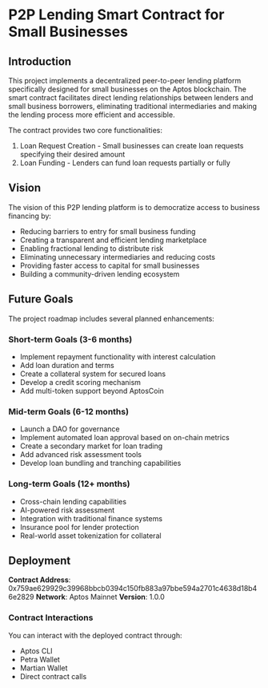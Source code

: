 # P2P Lending Smart Contract for Small Businesses

## Introduction
This project implements a decentralized peer-to-peer lending platform specifically designed for small businesses on the Aptos blockchain. The smart contract facilitates direct lending relationships between lenders and small business borrowers, eliminating traditional intermediaries and making the lending process more efficient and accessible.

The contract provides two core functionalities:
1. Loan Request Creation - Small businesses can create loan requests specifying their desired amount
2. Loan Funding - Lenders can fund loan requests partially or fully

## Vision
The vision of this P2P lending platform is to democratize access to business financing by:
- Reducing barriers to entry for small business funding
- Creating a transparent and efficient lending marketplace
- Enabling fractional lending to distribute risk
- Eliminating unnecessary intermediaries and reducing costs
- Providing faster access to capital for small businesses
- Building a community-driven lending ecosystem

## Future Goals
The project roadmap includes several planned enhancements:

### Short-term Goals (3-6 months)
- Implement repayment functionality with interest calculation
- Add loan duration and terms
- Create a collateral system for secured loans
- Develop a credit scoring mechanism
- Add multi-token support beyond AptosCoin

### Mid-term Goals (6-12 months)
- Launch a DAO for governance
- Implement automated loan approval based on on-chain metrics
- Create a secondary market for loan trading
- Add advanced risk assessment tools
- Develop loan bundling and tranching capabilities

### Long-term Goals (12+ months)
- Cross-chain lending capabilities
- AI-powered risk assessment
- Integration with traditional finance systems
- Insurance pool for lender protection
- Real-world asset tokenization for collateral

## Deployment
**Contract Address**: 0x759ae629929c39968bbcb0394c150fb883a97bbe594a2701c4638d18b46e2829
**Network**: Aptos Mainnet
**Version**: 1.0.0

### Contract Interactions
You can interact with the deployed contract through:
- Aptos CLI
- Petra Wallet
- Martian Wallet
- Direct contract calls